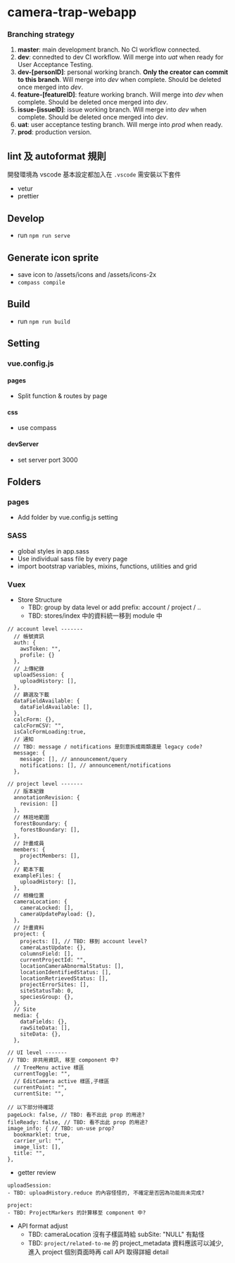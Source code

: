 # camera-trap-webapp

### Branching strategy

1. **master**: main development branch. No CI workflow connected.
2. **dev**: connedted to dev CI workflow. Will merge into _uat_ when ready for User Acceptance Testing.
3. **dev-[personID]**: personal working branch. **Only the creator can commit to this branch**. Will merge into _dev_ when complete. Should be deleted once merged into _dev_.
4. **feature-[featureID]**: feature working branch. Will merge into _dev_ when complete. Should be deleted once merged into _dev_.
5. **issue-[issueID]**: issue working branch. Will merge into _dev_ when complete. Should be deleted once merged into _dev_.
6. **uat**: user acceptance testing branch. Will merge into _prod_ when ready.
7. **prod**: production version.

## lint 及 autoformat 規則

開發環境為 vscode 基本設定都加入在 `.vscode` 需安裝以下套件

- vetur
- prettier

## Develop

- run `npm run serve`

## Generate icon sprite

- save icon to /assets/icons and /assets/icons-2x
- `compass compile`

## Build

- run `npm run build`

## Setting

### vue.config.js

#### pages

- Split function & routes by page

#### css

- use compass

#### devServer

- set server port 3000

## Folders

### pages

- Add folder by vue.config.js setting

### SASS

- global styles in app.sass
- Use individual sass file by every page
- import bootstrap variables, mixins, functions, utilities and grid

### Vuex

- Store Structure
  - TBD: group by data level or add prefix: account / project / ..
  - TBD: stores/index 中的資料統一移到 module 中

```
// account level -------
  // 帳號資訊
  auth: {
    awsToken: "",
    profile: {}
  },
  // 上傳紀錄
  uploadSession: {
    uploadHistory: [],
  },
  // 篩選及下載
  dataFieldAvailable: {
    dataFieldAvailable: [],
  },
  calcForm: {},
  calcFormCSV: "",
  isCalcFormLoading:true,
  // 通知
  // TBD: message / notifications 是刻意拆成兩類還是 legacy code?
  message: {
    message: [], // announcement/query
    notifications: [], // announcement/notifications
  },

// project level -------
  // 版本紀錄
  annotationRevision: {
    revision: []
  },
  // 林班地範圍
  forestBoundary: {
    forestBoundary: [],
  },
  // 計畫成員
  members: {
    projectMembers: [],
  },
  // 範本下載
  exampleFiles: {
    uploadHistory: [],
  },
  // 相機位置
  cameraLocation: {
    cameraLocked: [],
    cameraUpdatePayload: {},
  },
  // 計畫資料
  project: {
    projects: [], // TBD: 移到 account level?
    cameraLastUpdate: {},
    columnsField: [],
    currentProjectId: "",
    locationCameraAbnormalStatus: [],
    locationIdentifiedStatus: [],
    locationRetrievedStatus: [],
    projectErrorSites: [],
    siteStatusTab: 0,
    speciesGroup: {},
  },
  // Site
  media: {
    dataFields: {},
    rawSiteData: [],
    siteData: {},
  },

// UI level -------
// TBD: 非共用資訊, 移至 component 中?
  // TreeMenu active 樣區
  currentToggle: "",
  // EditCamera active 樣區,子樣區
  currentPoint: "",
  currentSite: "",

// 以下部分待確認
pageLock: false, // TBD: 看不出此 prop 的用途?
fileReady: false, // TBD: 看不出此 prop 的用途?
image_info: { // TBD: un-use prop?
  bookmarklet: true,
  carrier_url: "",
  image_list: [],
  title: "",
},
```

- getter review

```
uploadSession:
- TBD: uploadHistory.reduce 的內容怪怪的, 不確定是否因為功能尚未完成?

project:
- TBD: ProjectMarkers 的計算移至 component 中?
```

- API format adjust
  - TBD: cameraLocation 沒有子樣區時給 subSite: "NULL" 有點怪
  - TBD: `project/related-to-me` 的 project_metadata 資料應該可以減少, 進入 project 個別頁面時再 call API 取得詳細 detail
